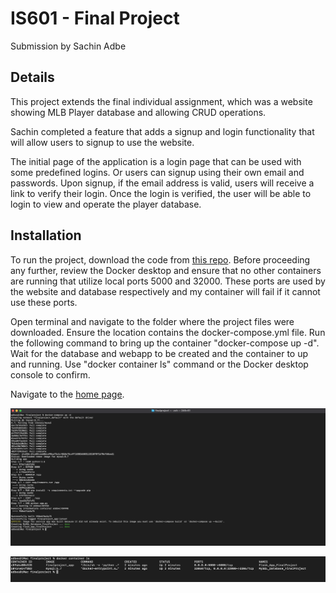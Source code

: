 # IS601 - Final Project

Submission by Sachin Adbe 

## Details

This project extends the final individual assignment, which was a website showing MLB Player database and allowing CRUD operations. 

Sachin completed a feature that adds a signup and login functionality that will allow users to signup to use the website.

The initial page of the application is a login page that can be used with some predefined logins. Or users can signup using their own email and passwords. Upon signup, if the email address is valid, users will receive a link to verify their login. Once the login is verified, the user will be able to login to view and operate the player database.

## Installation

To run the project, download the code from [this repo](https://github.com/meahesachin/finalproject). Before proceeding any further, review the Docker desktop and ensure that no other containers are running that utilize local ports 5000 and 32000. These ports are used by the website and database respectively and my container will fail if it cannot use these ports.

Open terminal and navigate to the folder where the project files were downloaded. Ensure the location contains the docker-compose.yml file. Run the following command to bring up the container "docker-compose up -d". Wait for the database and webapp to be created and the container to up and running. Use "docker container ls" command or the Docker desktop console to confirm.

Navigate to the [home page](http://localhost:5000).

![docker-up command](/screenshots/dockerup.png)

![docker containers](/screenshots/dockerimages.png)
